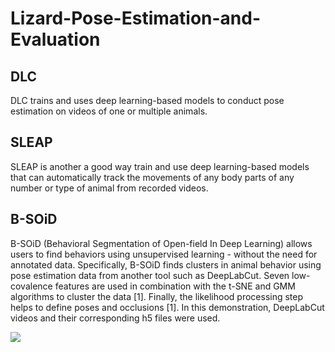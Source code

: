 # Lizard-Pose-Estimation-and-Evaluation

## DLC 

DLC trains and uses deep learning-based models to conduct pose estimation on videos of one or multiple animals.

## SLEAP 

SLEAP is another a good way train and use deep learning-based models that can automatically track the movements of any body parts of any number or type of animal from recorded videos.  

## B-SOiD 

B-SOiD (Behavioral Segmentation of Open-field In Deep Learning) allows users to find behaviors using unsupervised learning - without the need for annotated data. Specifically, B-SOiD finds clusters in animal behavior using pose estimation data from another tool such as DeepLabCut. Seven low-covalence features are used in combination with the t-SNE and GMM algorithms to cluster the data [1]. Finally, the likelihood processing step helps to define poses and occlusions [1]. In this demonstration, DeepLabCut videos and their corresponding h5 files were used. 

![](https://github.com/Human-Augment-Analytics/Lizard-Pose-Estimation-and-Evaluation/blob/main/B-SOiD/Sample%20Gifs/example-side-by-side-shortened.gif)
